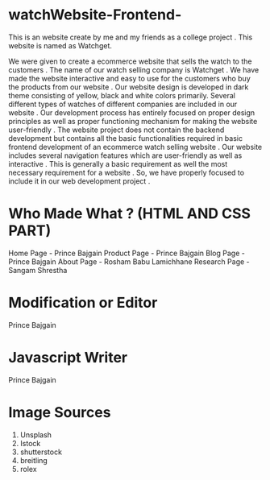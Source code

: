 # watchWebsite-Frontend-
This is an website create by me and my friends as a college project . This website is named as Watchget.

We were given to create a ecommerce website that sells the watch to the customers . The
name of our watch selling company is Watchget . We have made the website interactive and
easy to use for the customers who buy the products from our website . Our website design is
developed in dark theme consisting of yellow, black and white colors primarily. Several
different types of watches of different companies are included in our website . Our
development process has entirely focused on proper design principles as well as proper
functioning mechanism for making the website user-friendly . The website project does not
contain the backend development but contains all the basic functionalities required in basic
frontend development of an ecommerce watch selling website . Our website includes several
navigation features which are user-friendly as well as interactive . This is generally a basic
requirement as well the most necessary requirement for a website . So, we have properly
focused to include it in our web development project .

# Who Made What ? (HTML AND CSS PART)

Home Page - Prince Bajgain
Product Page - Prince Bajgain
Blog Page - Prince Bajgain
About Page - Rosham Babu Lamichhane
Research Page - Sangam Shrestha

# Modification or Editor

Prince Bajgain

# Javascript Writer

Prince Bajgain

# Image Sources

1) Unsplash
2) Istock
3) shutterstock
4) breitling
5) rolex

